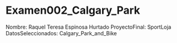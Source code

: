 # Examen002_Calgary_Park
Nombre: Raquel Teresa Espinosa Hurtado
ProyectoFinal: SportLoja
DatosSeleccionados: Calgary_Park_and_Bike
